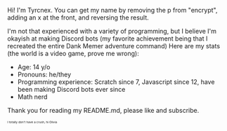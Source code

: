 Hi! I'm Tyrcnex. You can get my name by removing the p from "encrypt", adding an x at the front, and reversing the result.

I'm not that experienced with a variety of programming, but I believe I'm okayish at making Discord bots (my favorite achievement being that I recreated the entire Dank Memer adventure command)
Here are my stats (the world is a video game, prove me wrong):

- Age: 14 y/o
- Pronouns: he/they
- Programming experience: Scratch since 7, Javascript since 12, have been making Discord bots ever since
- Math nerd

Thank you for reading my README.md, please like and subscribe.

<sub><sup><sub><sup>I totally don't have a crush, hi Olivia</sup></sub></sup></sub>
